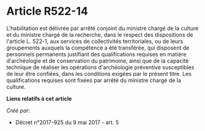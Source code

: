 # Article R522-14

L'habilitation est délivrée par arrêté conjoint du ministre chargé de la culture et du ministre chargé de la recherche, dans
le respect des dispositions de l'article L. 522-1, aux services de collectivités territoriales, ou de leurs groupements
auxquels la compétence a été transférée, qui disposent de personnels permanents justifiant des qualifications requises en
matière d'archéologie et de conservation du patrimoine, ainsi que de la capacité technique de réaliser les opérations
d'archéologie préventive susceptibles de leur être confiées, dans les conditions exigées par le présent titre. Les
qualifications requises sont fixées par arrêté du ministre chargé de la culture.

**Liens relatifs à cet article**

_Créé par_:

  - Décret n°2017-925 du 9 mai 2017 - art. 5
